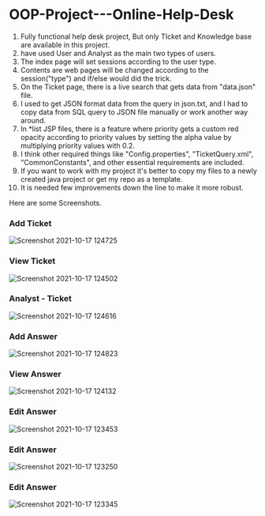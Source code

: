 # OOP-Project---Online-Help-Desk

1. Fully functional help desk project, But only TIcket and Knowledge base are available in this project.
2. have used User and Analyst as the main two types of users.
3. The index page will set sessions according to the user type.
4. Contents are web pages will be changed according to the session("type") and if/else would did the trick.
5. On the Ticket page, there is a live search that gets data from "data.json" file.
6. I used to get JSON format data from the query in json.txt, and I had to copy data from SQL query to JSON file manually or work another way around.
7. In *list JSP files, there is a feature where priority gets a custom red opacity according to priority values by setting the alpha value by multiplying priority values with 0.2.
8. I think other required things like "Config.properties", "TicketQuery.xml", "CommonConstants", and other essential requirements are included.
9. If you want to work with my project it's better to copy my files to a newly created java project or get my repo as a template.
10. It is needed few improvements down the line to make it more robust.


Here are some Screenshots.

### Add Ticket
![Screenshot 2021-10-17 124725](https://user-images.githubusercontent.com/23092020/137616154-f6b09bf5-2308-4cf5-b3c2-c26893f21aae.png)

### View Ticket
![Screenshot 2021-10-17 124502](https://user-images.githubusercontent.com/23092020/137616150-dc6b7870-b918-4382-b11b-28b633962982.png)

### Analyst - Ticket
![Screenshot 2021-10-17 124616](https://user-images.githubusercontent.com/23092020/137616152-1a67814a-49e8-46fb-8eaf-62b89f5ab7c9.png)

### Add Answer
![Screenshot 2021-10-17 124823](https://user-images.githubusercontent.com/23092020/137616156-a2572efc-b694-4f39-a0ca-56984526f464.png)

### View Answer
![Screenshot 2021-10-17 124132](https://user-images.githubusercontent.com/23092020/137616149-ee00c742-3ee3-44da-9d97-dfc4b1612979.png)

### Edit Answer
![Screenshot 2021-10-17 123453](https://user-images.githubusercontent.com/23092020/137616148-4664e7a2-9bf9-42ea-a184-c97864419718.png)

### Edit Answer
![Screenshot 2021-10-17 123250](https://user-images.githubusercontent.com/23092020/137616145-0439e0d8-32b1-4782-90be-a94efeddf31f.png)

### Edit Answer
![Screenshot 2021-10-17 123345](https://user-images.githubusercontent.com/23092020/137616147-fc26fbd6-bdd2-4962-8463-5d4de8119126.png)